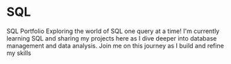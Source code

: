 # SQL
SQL Portfolio
Exploring the world of SQL one query at a time! I'm currently learning SQL and sharing my projects here as I dive deeper into database management and data analysis. Join me on this journey as I build and refine my skills
